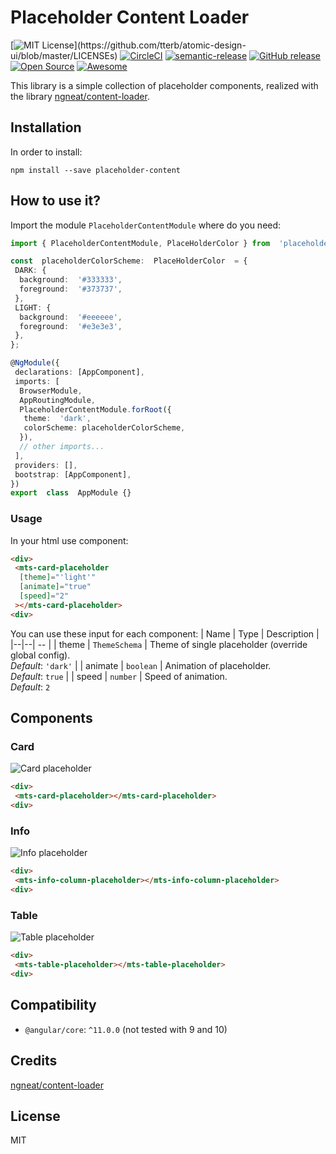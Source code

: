 
# Placeholder Content Loader

[![MIT License](https://img.shields.io/apm/l/atomic-design-ui.svg?)](https://github.com/tterb/atomic-design-ui/blob/master/LICENSEs) [![CircleCI](https://circleci.com/gh/mts88/placeholder-content-loader.svg?style=shield)](https://circleci.com/gh/mts88/placeholder-content-loader) [![semantic-release](https://img.shields.io/badge/%20%20%F0%9F%93%A6%F0%9F%9A%80-semantic--release-e10079.svg)](https://github.com/semantic-release/semantic-release) [![GitHub release](https://img.shields.io/github/release/mts88/placeholder-content-loader.svg)](https://GitHub.com/mts88/placeholder-content-loader/releases/) [![Open Source](https://badges.frapsoft.com/os/v1/open-source.svg?v=103)](https://opensource.org/) [![Awesome](https://cdn.rawgit.com/sindresorhus/awesome/d7305f38d29fed78fa85652e3a63e154dd8e8829/media/badge.svg)](https://github.com/sindresorhus/awesome)  


This library is a simple collection of placeholder components, realized with the library  [ngneat/content-loader](https://github.com/ngneat/content-loader).

## Installation

In order to install:

```shell
npm install --save placeholder-content
```

## How to use it?

Import the module `PlaceholderContentModule` where do you need:

```typescript
import { PlaceholderContentModule, PlaceHolderColor } from  'placeholder-content';

const  placeholderColorScheme:  PlaceHolderColor  = {
 DARK: {
  background:  '#333333',
  foreground:  '#373737',
 },
 LIGHT: {
  background:  '#eeeeee',
  foreground:  '#e3e3e3',
 },
};

@NgModule({
 declarations: [AppComponent],
 imports: [
  BrowserModule,
  AppRoutingModule,
  PlaceholderContentModule.forRoot({
   theme:  'dark',
   colorScheme: placeholderColorScheme,
  }),
  // other imports... 
 ],
 providers: [],
 bootstrap: [AppComponent],
})
export  class  AppModule {}
```

### Usage

In your html use component:

```html
<div>
 <mts-card-placeholder
  [theme]="'light'"
  [animate]="true"
  [speed]="2"
 ></mts-card-placeholder>
<div>
```

You can use these input for each component:
| Name | Type | Description |
|--|--| -- |
| theme | `ThemeSchema` | Theme of single placeholder (override global config). <br> *Default*: `'dark'` |
| animate | `boolean` | Animation of placeholder. <br> *Default*: `true` |
| speed | `number` | Speed of animation. <br> *Default*: `2`

## Components

### Card

![Card placeholder](https://github.com/mts88/placeholder-content-loader/blob/card.png?raw=true)

```html
<div>
 <mts-card-placeholder></mts-card-placeholder>
<div>
```

### Info

![Info placeholder](https://github.com/mts88/placeholder-content-loader/blob/info.png?raw=true)

```html
<div>
 <mts-info-column-placeholder></mts-info-column-placeholder>
<div>
```

### Table

![Table placeholder](https://github.com/mts88/placeholder-content-loader/blob/table.png?raw=true)

```html
<div>
 <mts-table-placeholder></mts-table-placeholder>
<div>
```

## Compatibility

- `@angular/core`: `^11.0.0` (not tested with 9 and 10)

## Credits

[ngneat/content-loader](https://github.com/ngneat/content-loader)

## License

MIT
